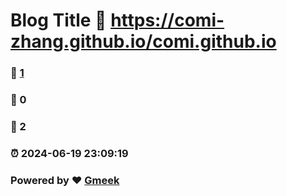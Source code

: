 # Blog Title :link: https://comi-zhang.github.io/comi.github.io 
### :page_facing_up: [1](https://comi-zhang.github.io/comi.github.io/tag.html) 
### :speech_balloon: 0 
### :hibiscus: 2 
### :alarm_clock: 2024-06-19 23:09:19 
### Powered by :heart: [Gmeek](https://github.com/Meekdai/Gmeek)

